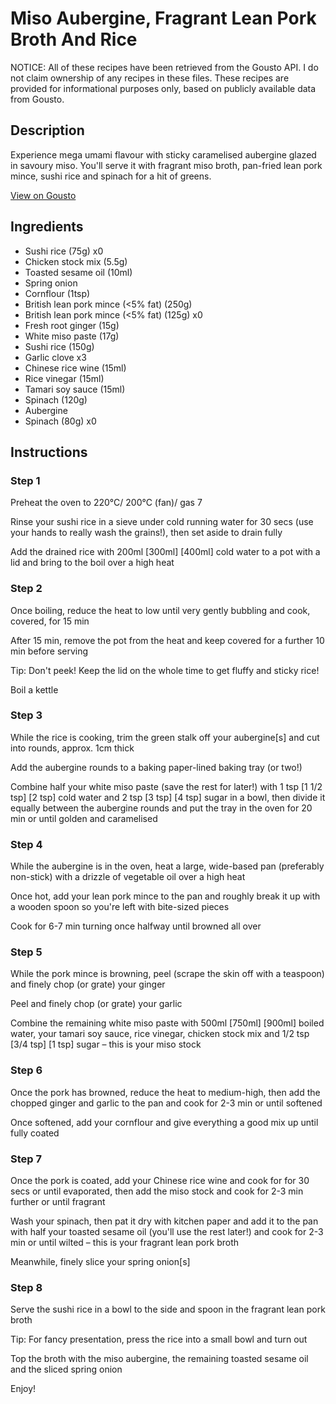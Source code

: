 # Miso Aubergine, Fragrant Lean Pork Broth And Rice

NOTICE: All of these recipes have been retrieved from the Gousto API. I do not claim ownership of any recipes in these files. These recipes are provided for informational purposes only, based on publicly available data from Gousto.

## Description

Experience mega umami flavour with sticky caramelised aubergine glazed in savoury miso. You'll serve it with fragrant miso broth, pan-fried lean pork mince, sushi rice and spinach for a hit of greens.  

[View on Gousto](https://www.gousto.co.uk/recipes/cookbook/miso-aubergine-fragrant-lean-pork-broth-and-rice)

## Ingredients

- Sushi rice (75g) x0
- Chicken stock mix (5.5g)
- Toasted sesame oil (10ml)
- Spring onion
- Cornflour (1tsp)
- British lean pork mince (<5% fat) (250g)
- British lean pork mince (<5% fat) (125g) x0
- Fresh root ginger (15g)
- White miso paste (17g)
- Sushi rice (150g)
- Garlic clove x3
- Chinese rice wine (15ml)
- Rice vinegar (15ml)
- Tamari soy sauce (15ml)
- Spinach (120g)
- Aubergine
- Spinach (80g) x0

## Instructions


### Step 1

Preheat the oven to 220°C/ 200°C (fan)/ gas 7

Rinse your sushi rice in a sieve under cold running water for 30 secs (use your hands to really wash the grains!), then set aside to drain fully

Add the drained rice with 200ml <span class="text-purple">[300ml]</span> <span class="text-danger">[400ml]</span> cold water to a pot with a lid and bring to the boil over a high heat


### Step 2

Once boiling, reduce the heat to low until very gently bubbling and cook, covered, for 15 min

After 15 min, remove the pot from the heat and keep covered for a further 10 min before serving

Tip: Don't peek! Keep the lid on the whole time to get fluffy and sticky rice!

Boil a kettle


### Step 3

While the rice is cooking, trim the green stalk off your aubergine[s] and cut into rounds, approx. 1cm thick

Add the aubergine rounds to a baking paper-lined baking tray (or two!)

Combine half your white miso paste (save the rest for later!) with 1 tsp<span class="text-purple"> [1 1/2 tsp]</span> <span class="text-danger">[2 tsp]</span> cold water and 2 tsp <span class="text-purple">[3 tsp]</span> <span class="text-danger">[4 tsp] </span>sugar in a bowl, then divide it equally between the aubergine rounds and put the tray in the oven for 20 min or until golden and caramelised


### Step 4

While the aubergine is in the oven, heat a large, wide-based pan (preferably non-stick) with a drizzle of vegetable oil over a high heat

Once hot, add your lean pork mince to the pan and roughly break it up with a wooden spoon so you're left with bite-sized pieces

Cook for 6-7 min turning once halfway until browned all over


### Step 5

While the pork mince is browning, peel (scrape the skin off with a teaspoon) and finely chop (or grate) your ginger

Peel and finely chop (or grate) your garlic

Combine the remaining white miso paste with 500ml <span class="text-purple">[750ml] </span><span class="text-danger">[900ml]</span> boiled water, your tamari soy sauce, rice vinegar, chicken stock mix and 1/2 tsp <span class="text-purple">[3/4 tsp]</span> <span class="text-danger">[1 tsp]</span> sugar – this is your miso stock


### Step 6

Once the pork has browned, reduce the heat to medium-high, then add the chopped ginger and garlic to the pan and cook for 2-3 min or until softened

Once softened, add your cornflour and give everything a good mix up until fully coated


### Step 7

Once the pork is coated, add your Chinese rice wine and cook for for 30 secs or until evaporated, then add the miso stock and cook for 2-3 min further or until fragrant

Wash your spinach, then pat it dry with kitchen paper and add it to the pan with half your toasted sesame oil (you'll use the rest later!) and cook for 2-3 min or until wilted – this is your fragrant lean pork broth

Meanwhile, finely slice your spring onion[s]

### Step 8

Serve the sushi rice in a bowl to the side and spoon in the fragrant lean pork broth

Tip: For fancy presentation, press the rice into a small bowl and turn out

Top the broth with the miso aubergine, the remaining toasted sesame oil and the sliced spring onion

Enjoy!

